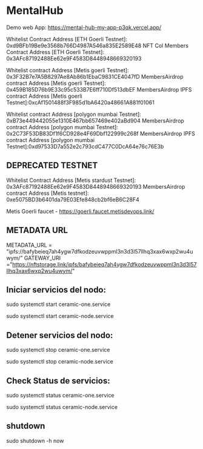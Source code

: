 ﻿# MentalHub
 
Demo web App: https://mental-hub-my-app-p3qk.vercel.app/

Whitelist Contract Address [ETH Goerli Testnet]: 0xd9BFb19Be9e3568b766D4987A546a835E2589E48
NFT Col Members Contract Address [ETH Goerli Testnet]: 0x3AFc87192488Ee62e9F4583D8448948669320193

Whitelist contract Address [Metis goerli Testnet]: 0x3F32B7e7A5B8297Ae8Ab86b1EbaC9831CE4047fD
MembersAirdrop contract Address [Metis goerli Testnet]: 0x459B185D76b9E33c95c533B7E6ff710Df513dbEF
MembersAirdrop IPFS contract Address [Metis goerli Testnet]:0xcAf1501488f3F985d1bA6420a48661A881f01061


Whitelist contract Address [polygon mumbai Testnet]: 0xB73e449442055e1310E467bb657469e402aBd904
MembersAirdrop contract Address [polygon mumbai Testnet]: 0x2C73F53DB83Df1f6CD928e4F69Dbf122999c268f
MembersAirdrop IPFS contract Address [polygon mumbai Testnet]:0xd97533D7a552e2c793cdC477C0DcA64e76c76E3b




## DEPRECATED TESTNET
Whitelist Contract Address [Metis stardust Testnet]: 0x3AFc87192488Ee62e9F4583D8448948669320193
MembersAirdrop contract Address [Metis testnet]: 0xe5075BD3b6401da79E03Efe848cb2bf6eB6C28F4 

Metis Goerli faucet - https://goerli.faucet.metisdevops.link/

## METADATA URL
METADATA_URL = "ipfs://bafybeieq7ah4ygw7dfkodzeuvwppml3n3d3l57llhq3xax6wxp2wu4uwym/"
GATEWAY_URI ="https://nftstorage.link/ipfs/bafybeieq7ah4ygw7dfkodzeuvwppml3n3d3l57llhq3xax6wxp2wu4uwym/"

## Iniciar servicios del nodo:
sudo systemctl start ceramic-one.service

sudo systemctl start ceramic-node.service

## Detener servicios del nodo:
sudo systemctl stop ceramic-one.service

sudo systemctl stop ceramic-node.service

## Check Status de servicios:
sudo systemctl status ceramic-one.service

sudo systemctl status ceramic-node.service

## shutdown

sudo shutdown -h now